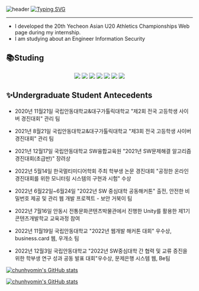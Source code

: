 ![header](https://capsule-render.vercel.app/api?type=waving&color=6994CDEE&text=&animation=twinkling&height=80)
[![Typing SVG](https://readme-typing-svg.demolab.com?font=Alkatra&weight=500&size=45&duration=3500&pause=3&color=6994CDEE&center=false&vCenter=false&multiline=true&repeat=true&width=1000&height=100&lines=👋Welcome+to+hyomin's+GitHub!👋)](https://git.io/typing-svg)
- - -
<!--
<img src="https://capsule-render.vercel.app/api?type=waving&color=BDBDC8&height=150&section=header" />
-->

- I developed the 20th Yecheon Asian U20 Athletics Championships Web page during my internship. 
- I am studying about an Engineer Information Security

<!--
**chunhyomin/chunhyomin** is a ✨ _special_ ✨ repository because its `README.md` (this file) appears on your GitHub profile.

Here are some ideas to get you started:

- 🔭 I’m currently working on ...
- 🌱 I’m currently learning ...
- 👯 I’m looking to collaborate on ...
- 🤔 I’m looking for help with ...
- 💬 Ask me about ...
- 📫 How to reach me: ...
- 😄 Pronouns: ...
- ⚡ Fun fact: ...
-->




## 📚Studing
####

<div align="center">  

<img src="https://img.shields.io/badge/C-1E8CBE?style=for-the-badge&logo=C&logoColor=white"/>
<img src="https://img.shields.io/badge/C++-1E8CBE?style=for-the-badge&logo=cplusplus&logoColor=white"/>
<img src="https://img.shields.io/badge/JAVA-FF7800?style=for-the-badge&logo=&logoColor=white"/>
<img src="https://img.shields.io/badge/JavaScript-F7DF1E?style=for-the-badge&logo=JavaScript&logoColor=black"/>
<img src="https://img.shields.io/badge/PHP-777BB4?style=for-the-badge&logo=php&logoColor=white"/>
<img src="https://img.shields.io/badge/HTML-E34F26?style=for-the-badge&logo=html5&logoColor=white"/>
<img src="https://img.shields.io/badge/CSS3-1572B6?style=for-the-badge&logo=css3&logoColor=white"/>

</div>


## ✨Undergraduate Student Antecedents
#### 

  * <a>2020년 11월21일 국립안동대학교&대구가톨릭대학교 "제2회 전국 고등학생 사이버 경진대회" 관리 팀</a><br>

  * <a>2021년 8월21일 국립안동대학교&대구가톨릭대학교 "제3회 전국 고등학생 사이버 경진대회" 관리 팀</a><br>

  * <a>2021년 12월17일 국립안동대학교 SW융합교육원 "2021년 SW문제해결 알고리즘 경진대회(초급반)" 장려상</a><br>

  * <a>2022년 5월14일 한국멀티미디어학회 주최 학부생 논문 경진대회 "공정한 온라인 경진대회를 위한 모니터링 시스템의 구현과 시험" 수상</a>
  
  * <a>2022년 6월22일~6월24일 "2022년 SW 중심대학 공동해커톤" 출전, 안전한 비밀번호 제공 및 관리 웹 개발 프로젝트 - 보안 거북이 팀</a><br>

  * <a>2022년 7월16일 안동시 전통문화콘텐츠박물관에서 진행한 Unity를 활용한 제1기 콘텐츠개발학교 교육과정 참여</a><br>
  
  * <a>2022년 11월19일 국립안동대학교 "2022년 웹개발 해커톤 대회" 우수상, business.card 웹, 우개소 팀</a><br>
  
  * <a>2022년 12월3일 국립안동대학교 "2022년 SW중심대학 간 협력 및 교류 증진을 위한 학부생 연구 성과 공동 발표 대회"우수상, 문제은행 시스템 웹, Be팀</a><br>



 [![chunhyomin's GitHub stats](https://github-readme-stats.vercel.app/api?username=chunhyomin)](https://github.com/chunhyomin/github-readme-stats)

 [![chunhyomin's GitHub stats](https://github-readme-stats.vercel.app/api?username=chunhyomin&include_all_commits=true&show_icons=true&theme=cobalt)](https://github.com/chunhyomin/github-readme-stats)

 <!--
 ##깃허브에 자료 업로드하고 주석 풀기
 [![Top Langs](https://github-readme-stats.vercel.app/api/top-langs/?username=chunhyomin&layout=compact)](https://github.com/anuraghazra/github-readme-stats)
 
 [![Top Langs](https://github-readme-stats.vercel.app/api/top-langs/?username=chunhyomin)](https://github.com/anuraghazra/github-readme-stats)
 
 <a><img align="center" style="height:180px" src="https://github-readme-stats.vercel.app/api/top-langs/?username=chunhyomin&layout=compact&theme=nord&hide_border=true" /></a> 

 -->
 
<!--![chunhyomin's GitHub stats](https://github-readme-stats.vercel.app/api?chunhyomin=anuraghazra&show_icons=true)
-->

<div align="left">
  
</div>

<!--
<span>
  <a href="https://www.instagram.com/6unoyunr/">
    <img src="https://img.shields.io/badge/Instagram-ff69b4?style=plastic&logo=Instagram&logoColor=white"/>
  </a>
</span>
-->
